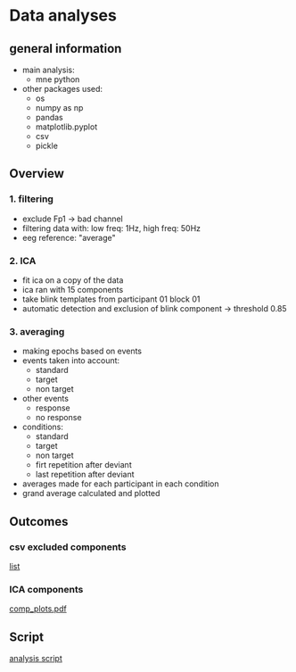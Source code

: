 # Data analyses

## general information

* main analysis:
  * mne python
* other packages used:
  * os
  * numpy as np
  * pandas
  * matplotlib.pyplot
  * csv
  * pickle

## Overview


### 1. filtering

* exclude Fp1 -> bad channel
* filtering data with: low freq: 1Hz, high freq: 50Hz 
* eeg reference: "average"

### 2. ICA

* fit ica on a copy of the data
* ica ran with 15 components
* take blink templates from participant 01 block 01
* automatic detection and exclusion of blink component -> threshold 0.85

### 3. averaging

* making epochs based on events
* events taken into account:
  *  standard
  *  target 
  *  non target
* other events
  *  response 
  *  no response
* conditions:
  * standard
  * target
  * non target
  * firt repetition after deviant
  * last repetition after deviant
* averages made for each participant in each condition 
* grand average calculated and plotted

## Outcomes

### csv excluded components

[list](https://github.com/hibiki0827/backsta/blob/master/project/excludedcomp.csv)

### ICA components

[comp_plots.pdf](https://github.com/hibiki0827/backsta/files/6950452/comp_plots.pdf)

## Script

[analysis script](https://github.com/hibiki0827/backsta/blob/master/project/backsta.py)



